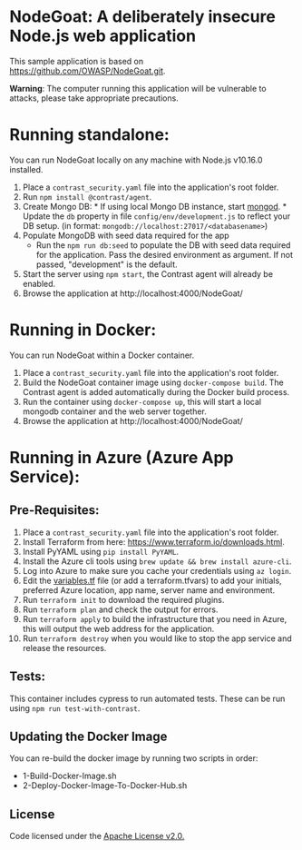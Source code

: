 # NodeGoat: A deliberately insecure Node.js web application

This sample application is based on https://github.com/OWASP/NodeGoat.git.

**Warning**: The computer running this application will be vulnerable to attacks, please take appropriate precautions.

# Running standalone:

You can run NodeGoat locally on any machine with Node.js v10.16.0 installed.

1. Place a `contrast_security.yaml` file into the application's root folder.
1. Run `npm install @contrast/agent`.
1. Create Mongo DB:
        * If using local Mongo DB instance, start [mongod](http://docs.mongodb.org/manual/reference/program/mongod/#bin.mongod).
        * Update the `db` property in file `config/env/development.js` to reflect your DB setup. (in format: `mongodb://localhost:27017/<databasename>`)
1. Populate MongoDB with seed data required for the app
    * Run the `npm run db:seed` to populate the DB with seed data required for the application. Pass the desired environment as argument. If not passed, "development" is the default.
1. Start the server using `npm start`, the Contrast agent will already be enabled.
1. Browse the application at http://localhost:4000/NodeGoat/

# Running in Docker:

You can run NodeGoat within a Docker container. 

1. Place a `contrast_security.yaml` file into the application's root folder.
1. Build the NodeGoat container image using `docker-compose build`. The Contrast agent is added automatically during the Docker build process.
1. Run the container using `docker-compose up`, this will start a local mongodb container and the web server together.
1. Browse the application at http://localhost:4000/NodeGoat/

# Running in Azure (Azure App Service):

## Pre-Requisites:

1. Place a `contrast_security.yaml` file into the application's root folder.
1. Install Terraform from here: https://www.terraform.io/downloads.html.
1. Install PyYAML using `pip install PyYAML`.
1. Install the Azure cli tools using `brew update && brew install azure-cli`.
1. Log into Azure to make sure you cache your credentials using `az login`.
1. Edit the [variables.tf](variables.tf) file (or add a terraform.tfvars) to add your initials, preferred Azure location, app name, server name and environment.
1. Run `terraform init` to download the required plugins.
1. Run `terraform plan` and check the output for errors.
1. Run `terraform apply` to build the infrastructure that you need in Azure, this will output the web address for the application. 
1. Run `terraform destroy` when you would like to stop the app service and release the resources.

## Tests:

This container includes cypress to run automated tests. These can be run using `npm run test-with-contrast`.

## Updating the Docker Image

You can re-build the docker image by running two scripts in order:

* 1-Build-Docker-Image.sh
* 2-Deploy-Docker-Image-To-Docker-Hub.sh

## License
Code licensed under the [Apache License v2.0.](http://www.apache.org/licenses/LICENSE-2.0)
